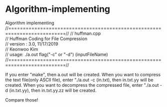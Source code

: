 # Algorithm-implementing
Algorithm implementing
//==========================================================================//
// huffman.cpp																
// Huffman Coding for File Compression									
// version : 3.0, 11/17/2019											
// Keonwoo Kim																
// usage: ./a.out flag("-c" or "-d") (inputFileName)				
//==========================================================================//

If you enter "make", then a.out will be created.
When you want to compress the text file(only ASCII file), enter "./a.out -c (in.txt), then in.txt.yy will be created.
When you want to decompress the compressed file, enter "./a.out -d (in.txt.yy), then in.txt.yy.zz will be created.

Compare those!
